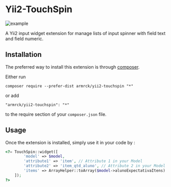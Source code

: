 Yii2-TouchSpin
==============

![example](https://w3bsistemas.com/shared/yii2-touch-spin/armrck-touch-spin-demo.gif)

A Yii2 input widget extension for manage lists of input spinner with field text and field numeric.

Installation
------------

The preferred way to install this extension is through [composer](http://getcomposer.org/download/).

Either run

```
composer require --prefer-dist armrck/yii2-touchspin "*"
```

or add

```
"armrck/yii2-touchspin": "*"
```

to the require section of your `composer.json` file.

Usage
-----

Once the extension is installed, simply use it in your code by :

```php
<?= TouchSpin::widget([
        'model' => $model, 
        'attribute1' => 'item', // Attribute 1 in your Model
        'attribute2' => 'item_qtd_aluno', // Attribute 2 in your Model
        'items' => ArrayHelper::toArray($model->alunoExpectativaItens) // Array
    ]);
?>
```

